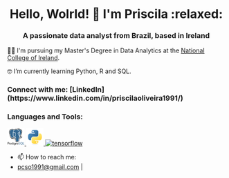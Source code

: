 <h1 align="center">Hello, Wolrld! 👋 I'm Priscila  :relaxed:</h1>
<h3 align="center">A passionate data analyst from Brazil, based in Ireland</h3>

:woman_student: I'm pursuing my Master's Degree in Data Analytics at the [National College of Ireland](https://www.ncirl.ie/).

:nerd_face: I’m currently learning Python, R and SQL.

<h3 align="left">Connect with me: [LinkedIn](https://www.linkedin.com/in/priscilaoliveira1991/)</h3>
<p align="left">
</p>

<h3 align="left">Languages and Tools:</h3>
<p align="left"> <a href="https://www.postgresql.org" target="_blank" rel="noreferrer"> <img src="https://raw.githubusercontent.com/devicons/devicon/master/icons/postgresql/postgresql-original-wordmark.svg" alt="postgresql" width="40" height="40"/> </a> <a href="https://www.python.org" target="_blank" rel="noreferrer"> <img src="https://raw.githubusercontent.com/devicons/devicon/master/icons/python/python-original.svg" alt="python" width="40" height="40"/> </a> <a href="https://www.tensorflow.org" target="_blank" rel="noreferrer"> <img src="https://www.vectorlogo.zone/logos/tensorflow/tensorflow-icon.svg" alt="tensorflow" width="40" height="40"/> </a> </p>


- 📫 How to reach me:
- pcso1991@gmail.com | 
<!--
**pricso/pricso** is a ✨ _special_ ✨ repository because its `README.md` (this file) appears on your GitHub profile.

Here are some ideas to get you started:

- 🔭 I’m currently working on ...
- 🌱 I’m currently learning ...
- 👯 I’m looking to collaborate on ...
- 🤔 I’m looking for help with ...
- 💬 Ask me about ...
- 📫 How to reach me: ...
- 😄 Pronouns: ...
- ⚡ Fun fact: ...
-->
